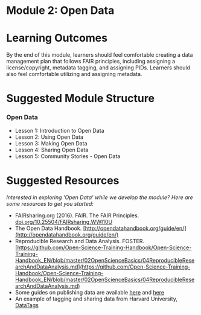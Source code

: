  
# Module 2: Open Data

# Learning Outcomes
By the end of this module, learners should feel comfortable creating a data management plan that follows FAIR principles, including assigning a license/copyright, metadata tagging, and assigning PIDs. Learners should also feel comfortable utilizing and assigning metadata.

# Suggested Module Structure
### Open Data
* Lesson 1: Introduction to Open Data
* Lesson 2: Using Open Data
* Lesson 3: Making Open Data
* Lesson 4: Sharing Open Data
* Lesson 5: Community Stories - Open Data
 
# Suggested Resources
*Interested in exploring ‘Open Data’ while we develop the module? Here are some resources to get you started:*
* FAIRsharing.org (2016). FAIR. The FAIR Principles. [doi.org/10.25504/FAIRsharing.WWI10U](https://fairsharing.org/FAIRsharing.WWI10U)
* The Open Data Handbook. [http://opendatahandbook.org/guide/en/](http://opendatahandbook.org/guide/en/)
* Reproducible Research and Data Analysis. FOSTER. [https://github.com/Open-Science-Training-Handbook/Open-Science-Training-Handbook_EN/blob/master/02OpenScienceBasics/04ReproducibleResearchAndDataAnalysis.md](https://github.com/Open-Science-Training-Handbook/Open-Science-Training-Handbook_EN/blob/master/02OpenScienceBasics/04ReproducibleResearchAndDataAnalysis.md)
* Some guides on publishing data are available [here](https://www.cessda.eu/Training/Training-Resources/Library/Data-Management-Expert-Guide/6.-Archive-Publish/Data-publishing-routes) and [here](https://www.openaire.eu/opendatapilot-repository-guide)
* An example of tagging and sharing data from Harvard University,[ DataTags](https://privacytools.seas.harvard.edu/datatags)
